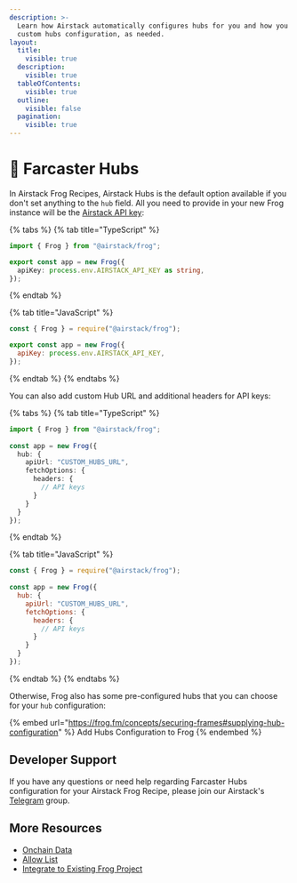 ```yaml
---
description: >-
  Learn how Airstack automatically configures hubs for you and how you can add
  custom hubs configuration, as needed.
layout:
  title:
    visible: true
  description:
    visible: true
  tableOfContents:
    visible: true
  outline:
    visible: false
  pagination:
    visible: true
---
```


# 🛜 Farcaster Hubs

In Airstack Frog Recipes, Airstack Hubs is the default option available if you don't set anything to the `hub` field. All you need to provide in your new Frog instance will be the [Airstack API key](../../get-started/get-api-key.md):&#x20;

{% tabs %}
{% tab title="TypeScript" %}
```typescript
import { Frog } from "@airstack/frog";

export const app = new Frog({
  apiKey: process.env.AIRSTACK_API_KEY as string,
});
```
{% endtab %}

{% tab title="JavaScript" %}
```javascript
const { Frog } = require("@airstack/frog");

export const app = new Frog({
  apiKey: process.env.AIRSTACK_API_KEY,
});
```
{% endtab %}
{% endtabs %}

You can also add custom Hub URL and additional headers for API keys:

{% tabs %}
{% tab title="TypeScript" %}
```typescript
import { Frog } from "@airstack/frog";
 
const app = new Frog({
  hub: {
    apiUrl: "CUSTOM_HUBS_URL",
    fetchOptions: {
      headers: {
        // API keys
      }
    }
  }
});
```
{% endtab %}

{% tab title="JavaScript" %}
```javascript
const { Frog } = require("@airstack/frog");
 
const app = new Frog({
  hub: {
    apiUrl: "CUSTOM_HUBS_URL",
    fetchOptions: {
      headers: {
        // API keys
      }
    }
  }
});
```
{% endtab %}
{% endtabs %}

Otherwise, Frog also has some pre-configured hubs that you can choose for your `hub` configuration:

{% embed url="https://frog.fm/concepts/securing-frames#supplying-hub-configuration" %}
Add Hubs Configuration to Frog
{% endembed %}

## Developer Support

If you have any questions or need help regarding Farcaster Hubs configuration for your Airstack Frog Recipe, please join our Airstack's [Telegram](https://t.me/+1k3c2FR7z51mNDRh) group.

## More Resources

* [Onchain Data](onchain-data.md)
* [Allow List](allow-list.md)
* [Integrate to Existing Frog Project](integrate-to-existing-frog-project.md)
